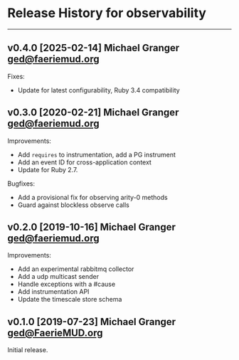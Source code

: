 # Release History for observability

---
## v0.4.0 [2025-02-14] Michael Granger <ged@faeriemud.org>

Fixes:

- Update for latest configurability, Ruby 3.4 compatibility


## v0.3.0 [2020-02-21] Michael Granger <ged@faeriemud.org>

Improvements:

- Add `requires` to instrumentation, add a PG instrument
- Add an event ID for cross-application context
- Update for Ruby 2.7.

Bugfixes:

- Add a provisional fix for observing arity-0 methods
- Guard against blockless observe calls


## v0.2.0 [2019-10-16] Michael Granger <ged@faeriemud.org>

Improvements:

- Add an experimental rabbitmq collector
- Add a udp multicast sender
- Handle exceptions with a #cause
- Add instrumentation API
- Update the timescale store schema


## v0.1.0 [2019-07-23] Michael Granger <ged@FaerieMUD.org>

Initial release.

